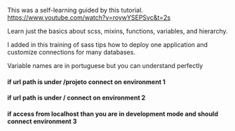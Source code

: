 This was a self-learning guided by this tutorial.
https://www.youtube.com/watch?v=roywYSEPSvc&t=2s

Learn just the basics about scss, mixins, functions, variables, and hierarchy.

I added in this training of sass tips how to deploy one application and customize connections for many databases.

Variable names are in portuguese but you can understand perfectly

#### if url path is under /projeto connect on environment 1
#### if url path is under / connect on environment 2
#### if access from localhost than you are in development mode and should connect environment 3
